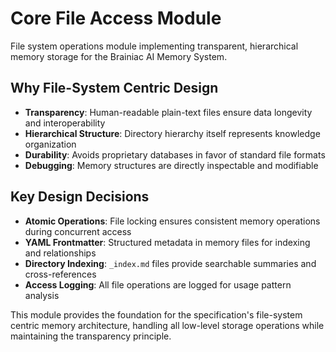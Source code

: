 # Core File Access Module

File system operations module implementing transparent, hierarchical memory storage for the Brainiac AI Memory System.

## Why File-System Centric Design

- **Transparency**: Human-readable plain-text files ensure data longevity and interoperability
- **Hierarchical Structure**: Directory hierarchy itself represents knowledge organization
- **Durability**: Avoids proprietary databases in favor of standard file formats
- **Debugging**: Memory structures are directly inspectable and modifiable

## Key Design Decisions

- **Atomic Operations**: File locking ensures consistent memory operations during concurrent access
- **YAML Frontmatter**: Structured metadata in memory files for indexing and relationships
- **Directory Indexing**: `_index.md` files provide searchable summaries and cross-references
- **Access Logging**: All file operations are logged for usage pattern analysis

This module provides the foundation for the specification's file-system centric memory architecture, handling all low-level storage operations while maintaining the transparency principle.